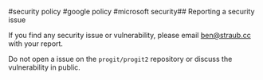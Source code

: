 #security policy #google policy #microsoft security## Reporting a security issue

If you find any security issue or vulnerability, please email [ben@straub.cc](mailto:ben@straub.cc) with your report.

Do not open a issue on the `progit/progit2` repository or discuss the vulnerability in public.
